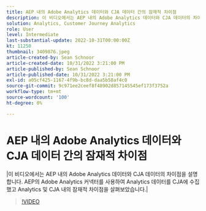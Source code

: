 ```yaml
---
title: AEP 내의 Adobe Analytics 데이터와 CJA 데이터 간의 잠재적 차이점
description: 이 비디오에서는 AEP 내의 Adobe Analytics 데이터와 CJA 데이터의 차이점을 설명합니다. AEP의 Adobe Analytics 커넥터를 사용하여 Analytics 데이터를 CJA에 수집했고 Analytics 및 CJA 내의 잠재적 차이점을 살펴보았습니다.
solution: Analytics, Customer Journey Analytics
role: User
level: Intermediate
last-substantial-update: 2022-10-31T00:00:00Z
kt: 11250
thumbnail: 3409876.jpeg
article-created-by: Sean Schnoor
article-created-date: 10/31/2022 3:21:00 PM
article-published-by: Sean Schnoor
article-published-date: 10/31/2022 3:21:00 PM
exl-id: a05cf425-1167-4f9b-bc8d-daa5b58af4c0
source-git-commit: 9c971ee2ceef8f48902d857145545ef173f3752a
workflow-type: tm+mt
source-wordcount: '100'
ht-degree: 0%

---
```


# AEP 내의 Adobe Analytics 데이터와 CJA 데이터 간의 잠재적 차이점

|이 비디오에서는 AEP 내의 Adobe Analytics 데이터와 CJA 데이터의 차이점을 설명합니다. AEP의 Adobe Analytics 커넥터를 사용하여 Analytics 데이터를 CJA에 수집했고 Analytics 및 CJA 내의 잠재적 차이점을 살펴보았습니다.|

>[!VIDEO](https://video.tv.adobe.com/v/3409876/?quality=12&learn=on)
